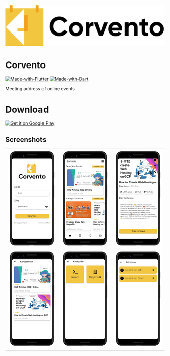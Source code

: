 <p align="center"><img src="assets/img/logo_hor.png" alt="Corvento"/></p>


# Corvento
[![Made-with-Flutter](https://img.shields.io/badge/Made%20with-Flutter-5fc9f8.svg)](https://flutter.dev/)
[![Made-with-Dart](https://img.shields.io/badge/Made%20with-Dart-13589c.svg)](https://dart.dev/)

Meeting address of online events

# Download 

<a href='https://play.google.com/store/apps/details?id=com.bugragoksu.corvento' target="_blank" ><img alt='Get it on Google Play' width="300" src='https://play.google.com/intl/en_us/badges/static/images/badges/en_badge_web_generic.png'/></a>


## Screenshots
<table>
    <tr>
        <td><img src="screenshot/0.png" width="300"></td>
        <td><img src="screenshot/1.png" width="300"></td>
        <td><img src="screenshot/2.png" width="300"></td>
    </tr>
      <tr>
        <td><img src="screenshot/3.png" width="300"></td>
        <td><img src="screenshot/4.png" width="300"></td>
        <td><img src="screenshot/5.png" width="300"></td>
    </tr>
</table>
